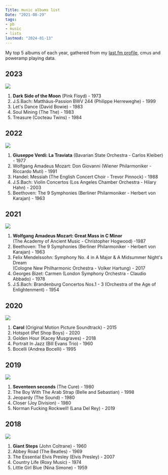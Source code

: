 ```yaml
---
Title: music albums list
Date: "2021-08-29"
tags: 
- pb
- music
- lists
lastmod: "2024-01-13"
---
```



My top 5 albums of each year, gathered from my [last.fm profile](https://www.last.fm/user/nicksiv), cmus and poweramp playing data.

## 2023

![](../../images/lp-darkside.jpg)

1. **Dark Side of the Moon** (Pink Floyd) - 1973
2. J.S.Bach: Matthäus-Passion BWV 244 (Philippe Herreweghe) - 1999
3. Let's Dance (David Bowie) - 1983
4. Soul Mining (The The) - 1983
5. Treasure (Cocteau Twins) - 1984

## 2022

![](../../images/lp-traviata.jpg)

1. **Giuseppe Verdi: La Traviata** (Bavarian State Orchestra - Carlos Kleiber) - 1977
2. Wolfgang Amadeus Mozart: Don Giovanni (Wiener Philarmoniker - Riccardo Muti) - 1991
3. Handel: Messiah (The English Concert Choir - Trevor Pinnock) - 1988
4. J.S.Bach: Violin Concertos (Los Angeles Chamber Orchestra - Hilary Hahn) - 2003
5. Beethoven: The 9 Symphonies (Berliner Philarmoniker - Herbert von Karajan) - 1963

## 2021

![](../../images/lp-mass.jpg)

1. **Wolfgang Amadeus Mozart: Great Mass in C Minor**  
(The Academy of Ancient Music - Christopher Hogwood) -1987
2. Beethoven: The 9 Symphonies (Berliner Philarmoniker - Herbert von Karajan) - 1963
3. Felix Mendelssohn: Symphony No. 4 in A Major & A Midsummer Night's Dream  
(Cologne New Philharmonic Orchestra - Volker Hartung) - 2017
4. Georges Bizet: Carmen (London Symphony Orchestra - Claudio Abbado) - 1978
5. J.S.Bach: Brandenburg Concertos Nos.1 - 3 (Orchestra of the Age of Enlightenment) - 1954

## 2020

![](../../images/lp-carol.jpg)

1. **Carol** (Original Motion Picture Soundtrack) - 2015
2. Hotspot (Pet Shop Boys) - 2020
3. Golden Hour (Kacey Musgraves) - 2018
4. Portrait In Jazz (Bill Evans Trio) - 1960 
5. Bocelli (Andrea Bocelli) - 1995

## 2019

![](../../images/lp-seventeen.jpg)

1. **Seventeen seconds** (The Cure) - 1980
2. The Boy With The Arab Strap (Belle and Sebastian) - 1998
3. Jeopardy	(The Sound) - 1980
4. Closer (Joy Division) - 1980
5. Norman Fucking Rockwell! (Lana Del Rey) - 2019

## 2018

![](../../images/lp-giantsteps.jpg)

1. **Giant Steps** (John Coltrane) - 1960
2. Abbey Road (The Beatles) - 1969
3. The Essential Elvis Presley (Elvis Presley) - 2007
4. Country Life (Roxy Music) - 1974
5. Little Girl Blue	(Nina Simone) - 1959
